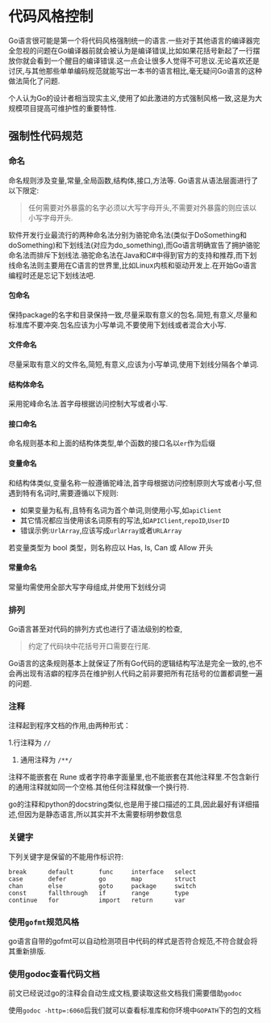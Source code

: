 # 代码风格控制

Go语言很可能是第一个将代码风格强制统一的语言.一些对于其他语言的编译器完全忽视的问题在Go编译器前就会被认为是编译错误,比如如果花括号新起了一行摆放你就会看到一个醒目的编译错误.这一点会让很多人觉得不可思议.无论喜欢还是讨厌,与其他那些单单编码规范就能写出一本书的语言相比,毫无疑问Go语言的这种做法简化了问题.

个人认为Go的设计者相当现实主义,使用了如此激进的方式强制风格一致,这是为大规模项目提高可维护性的重要特性.


## 强制性代码规范

### 命名

命名规则涉及变量,常量,全局函数,结构体,接口,方法等. Go语言从语法层面进行了以下限定:

> 任何需要对外暴露的名字必须以大写字母开头,不需要对外暴露的则应该以小写字母开头.

软件开发行业最流行的两种命名法分别为骆驼命名法(类似于DoSomething和doSomething)和下划线法(对应为do_something),而Go语言明确宣告了拥护骆驼命名法而排斥下划线法.骆驼命名法在Java和C#中得到官方的支持和推荐,而下划线命名法则主要用在C语言的世界里,比如Linux内核和驱动开发上.在开始Go语言编程时还是忘记下划线法吧.

#### 包命名

保持package的名字和目录保持一致,尽量采取有意义的包名.简短,有意义,尽量和标准库不要冲突.包名应该为小写单词,不要使用下划线或者混合大小写.

#### 文件命名

尽量采取有意义的文件名,简短,有意义,应该为小写单词,使用下划线分隔各个单词.

#### 结构体命名

采用驼峰命名法.首字母根据访问控制大写或者小写.

#### 接口命名

命名规则基本和上面的结构体类型,单个函数的接口名以`er`作为后缀

#### 变量命名

和结构体类似,变量名称一般遵循驼峰法,首字母根据访问控制原则大写或者小写,但遇到特有名词时,需要遵循以下规则:

+ 如果变量为私有,且特有名词为首个单词,则使用小写,如`apiClient`
+ 其它情况都应当使用该名词原有的写法,如`APIClient`,`repoID`,`UserID`
+ 错误示例:`UrlArray`,应该写成`urlArray`或者`URLArray`

若变量类型为 bool 类型，则名称应以 Has, Is, Can 或 Allow 开头

#### 常量命名

常量均需使用全部大写字母组成,并使用下划线分词

### 排列

Go语言甚至对代码的排列方式也进行了语法级别的检查,

> 约定了代码块中花括号开口需要在行尾.

Go语言的这条规则基本上就保证了所有Go代码的逻辑结构写法是完全一致的,也不会再出现有洁癖的程序员在维护别人代码之前非要把所有花括号的位置都调整一遍的问题.

### 注释

注释起到程序文档的作用,由两种形式：

1.行注释为 `//`

1. 通用注释为 `/**/`

注释不能嵌套在 Rune 或者字符串字面量里,也不能嵌套在其他注释里.不包含新行的通用注释就如同一个空格.其他任何注释就像一个换行符.

go的注释和python的docstring类似,也是用于接口描述的工具,因此最好有详细描述,但因为是静态语言,所以其实并不太需要标明参数信息

### 关键字

下列关键字是保留的不能用作标识符:

```shell
break      default       func     interface   select
case       defer         go       map         struct
chan       else          goto     package     switch
const      fallthrough   if       range       type
continue   for           import   return      var
```

### 使用`gofmt`规范风格

go语言自带的gofmt可以自动检测项目中代码的样式是否符合规范,不符合就会将其重新排版.

### 使用godoc查看代码文档

前文已经说过go的注释会自动生成文档,要读取这些文档我们需要借助`godoc`

使用`godoc -http=:6060`后我们就可以查看标准库和你环境中`GOPATH`下的包的文档

